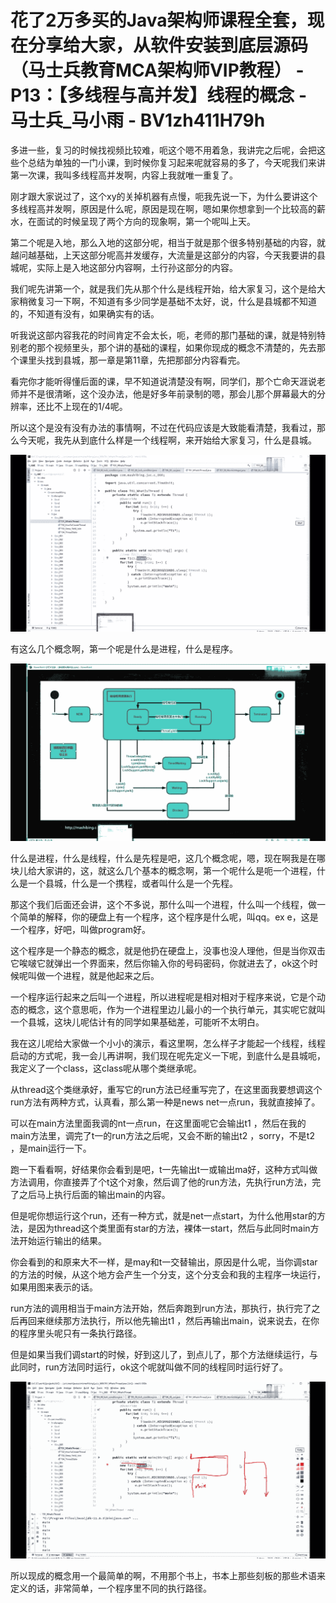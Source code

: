 # 花了2万多买的Java架构师课程全套，现在分享给大家，从软件安装到底层源码（马士兵教育MCA架构师VIP教程） - P13：【多线程与高并发】线程的概念 - 马士兵_马小雨 - BV1zh411H79h

多进一些，复习的时候找视频比较难，呃这个嗯不用着急，我讲完之后呢，会把这些个总结为单独的一门小课，到时候你复习起来呢就容易的多了，今天呢我们来讲第一次课，我叫多线程高并发啊，内容上我就唯一重复了。

刚才跟大家说过了，这个xy的关掉机器有点慢，呃我先说一下，为什么要讲这个多线程高并发啊，原因是什么呢，原因是现在啊，嗯如果你想拿到一个比较高的薪水，在面试的时候呈现了两个方向的现象啊，第一个呢叫上天。

第二个呢是入地，那么入地的这部分呢，相当于就是那个很多特别基础的内容，就越问越基础，上天这部分呢高并发缓存，大流量是这部分的内容，今天我要讲的县城呢，实际上是入地这部分内容啊，土行孙这部分的内容。

我们呢先讲第一个，就是我们先从那个什么是线程开始，给大家复习，这个是给大家稍微复习一下啊，不知道有多少同学是基础不太好，说，什么是县城都不知道的，不知道有没有，如果确实有的话。

听我说这部内容我花的时间肯定不会太长，呃，老师的那门基础的课，就是特别特别老的那个视频里头，那个讲的基础的课程，如果你现成的概念不清楚的，先去那个课里头找到县城，那一章是第11章，先把那部分内容看完。

看完你才能听得懂后面的课，早不知道说清楚没有啊，同学们，那个亡命天涯说老师并不是很清晰，这个没办法，他是好多年前录制的嗯，那会儿那个屏幕最大的分辨率，还比不上现在的1/4呢。

所以这个是没有没有办法的事情啊，不过在代码应该是大致能看清楚，我看过，那么今天呢，我先从到底什么样是一个线程啊，来开始给大家复习，什么是县城。



![](img/5acb8fe71ae930eb84d111cff543ff1f_1.png)

有这么几个概念啊，第一个呢是什么是进程，什么是程序。

![](img/5acb8fe71ae930eb84d111cff543ff1f_3.png)

什么是进程，什么是线程，什么是先程是吧，这几个概念呢，嗯，现在啊我是在哪块儿给大家讲的，这，就这么几个基本的概念啊，第一个呢什么是呃一个进程，什么是一个县城，什么是一个携程，或者叫什么是一个先程。

那这个我们后面还会讲，这个不多说，那什么叫一个进程，什么叫一个线程，做一个简单的解释，你的硬盘上有一个程序，这个程序是什么呢，叫qq。ex e，这是一个程序，好吧，叫做program好。

这个程序是一个静态的概念，就是他扔在硬盘上，没事也没人理他，但是当你双击它唉啵它就弹出一个界面来，然后你输入你的号码密码，你就进去了，ok这个时候呢叫做一个进程，就是他起来之后。

一个程序运行起来之后叫一个进程，所以进程呢是相对相对于程序来说，它是个动态的概念，这个意思呃，作为一个进程里边儿最小的一个执行单元，其实呢它就叫一个县城，这块儿呢估计有的同学如果基础差，可能听不太明白。

我在这儿呢给大家做一个小小的演示，看这里啊，怎么样子才能起一个线程，线程启动的方式呢，我一会儿再讲啊，我们现在呢先定义一下呢，到底什么是县城呃，我定义了一个class，这class呢从哪个类继承呢。

从thread这个类继承好，重写它的run方法已经重写完了，在这里面我要想调这个run方法有两种方式，认真看，那么第一种是news net一点run，我就直接掉了。

可以在main方法里面我调的nt一点run，在这里面呢它会输出t1 ，然后在我的main方法里，调完了t一的run方法之后呢，又会不断的输出t2 ，sorry，不是t2 ，是main运行一下。

跑一下看看啊，好结果你会看到是吧，t一先输出t一或输出ma好，这种方式叫做方法调用，你直接弄了个t这个对象，然后调了他的run方法，先执行run方法，完了之后马上执行后面的输出main的内容。

但是呢你想运行这个run，还有一种方式，就是net一点start，为什么他用star的方法，是因为thread这个类里面有star的方法，裸体一start，然后与此同时main方法开始运行输出的结果。

你会看到的和原来大不一样，是may和t一交替输出，原因是什么呢，当你调star的方法的时候，从这个地方会产生一个分支，这个分支会和我的主程序一块运行，如果用图来表示的话。

run方法的调用相当于main方法开始，然后奔跑到run方法，那执行，执行完了之后再回来继续那方法执行，所以他先输出t1 ，然后再输出main，说来说去，在你的程序里头呢只有一条执行路径。

但是如果当我们调start的时候，好到这儿了，到点儿了，那个方法继续运行，与此同时，run方法同时运行，ok这个呢就叫做不同的线程同时运行好了。



![](img/5acb8fe71ae930eb84d111cff543ff1f_5.png)

所以现成的概念用一个最简单的啊，不用那个书上，书本上那些刻板的那些术语来定义的话，非常简单，一个程序里不同的执行路径。

